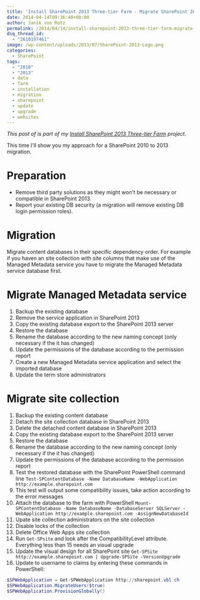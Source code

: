 ```yaml
---
title: 'Install SharePoint 2013 Three-tier Farm - Migrate SharePoint 2010 Data'
date: 2014-04-14T09:36:40+00:00
author: Janik von Rotz
permalink: /2014/04/14/install-sharepoint-2013-three-tier-farm-migrate-sharepoint-2010-data/
dsq_thread_id:
  - "2610197461"
image: /wp-content/uploads/2013/07/SharePoint-2013-Logo.png
categories:
  - SharePoint
tags:
  - "2010"
  - "2013"
  - data
  - farm
  - installation
  - migration
  - sharepoint
  - update
  - upgrade
  - websites
---
```

*This post of is part of my [Install SharePoint 2013 Three-tier Farm](https://janikvonrotz.ch/projects/install-sharepoint-2013-three-tier-farm/) project.*

This time I'll show you my approach for a SharePoint 2010 to 2013 migration.
<!--more-->
# Preparation

* Remove third party solutions as they might won't be necessary or compatible in SharePoint 2013.
* Report your existing DB security (a migration will remove existing DB login permission roles).

# Migration

Migrate content databases in their specific dependency order. For example if you haven an site collection with site columns that make use of the Managed Metadata service you have to migrate the Managed Metadata service database first.

# Migrate Managed Metadata service

1. Backup the existing database
2. Remove the service application in SharePoint 2013
3. Copy the existing database export to the SharePoint 2013 server
4. Restore the database
5. Rename the database according to the new naming concept (only necessary if the it has changed)
6. Update the permissions of the database according to the permission report
7. Create a new Managed Metadata service application and select the imported database
8. Update the term store administrators

# Migrate site collection

1. Backup the existing content database
2. Detach the site collection database in SharePoint 2013
3. Delete the detached content database in SharePoint 2013
4. Copy the existing database export to the SharePoint 2013 server
5. Restore the database
6. Rename the database according to the new naming concept (only necessary if the it has changed)
7. Update the permissions of the database according to the permission report
8. Test the restored database with the SharePoint PowerShell command line `Test-SPContentDatabase -Name DatabaseName -WebApplication http://example.sharepoint.com`
9. This test will output some compatibility issues, take action according to the error messages
10. Attach the database to the farm with PowerShell `Mount-SPContentDatabase -Name DatabaseName -DatabaseServer SQLServer -WebApplication http://example.sharepoint.com -AssignNewDatabaseId` 
11. Upate site collection administrators on the site collection
12. Disable locks of the collection
13. Delete Office Web Apps site collection
14. Run `Get-SPsite` and look after the CompatibilityLevel attribute. Everything less than 15 needs an visual upgrade
15. Update the visual design for all SharePoint site `Get-SPSite http://example.sharepoint.com | Upgrade-SPSite -VersionUpgrade`
16. Update to username to claims by entering these commands in PowerShell:
```powershell
$SPWebApplication = Get-SPWebApplication http://sharepoint.vbl.ch
$SPWebApplication.MigrateUsers($true)
$SPWebApplication.ProvisionGlobally()
```
